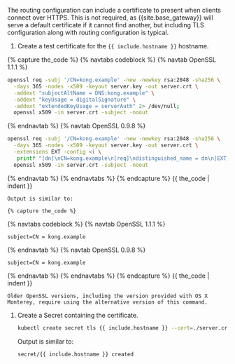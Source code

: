 The routing configuration can include a certificate to present when clients connect
over HTTPS. This is not required, as {{site.base_gateway}} will serve a default
certificate if it cannot find another, but including TLS configuration along
with routing configuration is typical.

1. Create a test certificate for the `{{ include.hostname }}` hostname.

 {% capture the_code %}
{% navtabs codeblock %}
{% navtab OpenSSL 1.1.1 %}
```bash
openssl req -subj '/CN=kong.example' -new -newkey rsa:2048 -sha256 \
  -days 365 -nodes -x509 -keyout server.key -out server.crt \
  -addext "subjectAltName = DNS:kong.example" \
  -addext "keyUsage = digitalSignature" \
  -addext "extendedKeyUsage = serverAuth" 2> /dev/null;
  openssl x509 -in server.crt -subject -noout
```
{% endnavtab %}
{% navtab OpenSSL 0.9.8 %}
```bash
openssl req -subj '/CN=kong.example' -new -newkey rsa:2048 -sha256 \
  -days 365 -nodes -x509 -keyout server.key -out server.crt \
  -extensions EXT -config <( \
   printf "[dn]\nCN=kong.example\n[req]\ndistinguished_name = dn\n[EXT]\nsubjectAltName=DNS:kong.example\nkeyUsage=digitalSignature\nextendedKeyUsage=serverAuth") 2>/dev/null;
  openssl x509 -in server.crt -subject -noout
```
{% endnavtab %}
{% endnavtabs %}
{% endcapture %}
{{ the_code | indent }}

    Output is similar to:

    {% capture the_code %}
{% navtabs codeblock %}
{% navtab OpenSSL 1.1.1 %}
```text
subject=CN = kong.example
```
{% endnavtab %}
{% navtab OpenSSL 0.9.8 %}
```text
subject=CN = kong.example
```
{% endnavtab %}
{% endnavtabs %}
{% endcapture %}
{{ the_code | indent }}

    Older OpenSSL versions, including the version provided with OS X Monterey, require using the alternative version of this command.

1. Create a Secret containing the certificate.
    ```bash
    kubectl create secret tls {{ include.hostname }} --cert=./server.crt --key=./server.key
    ```
    Output is similar to:
    ```text
    secret/{{ include.hostname }} created
    ```
